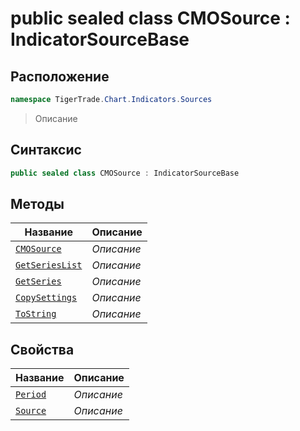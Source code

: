 
# public sealed class CMOSource : IndicatorSourceBase
## Расположение
```csharp
namespace TigerTrade.Chart.Indicators.Sources
```



> Описание

## Синтаксис
```csharp
public sealed class CMOSource : IndicatorSourceBase
```


## Методы
| Название | Описание |
| --- | --- |
| [`CMOSource`](./CMOSource.cs/Методы/CMOSource.md) | *Описание* |
| [`GetSeriesList`](./CMOSource.cs/Методы/GetSeriesList.md) | *Описание* |
| [`GetSeries`](./CMOSource.cs/Методы/GetSeries.md) | *Описание* |
| [`CopySettings`](./CMOSource.cs/Методы/CopySettings.md) | *Описание* |
| [`ToString`](./CMOSource.cs/Методы/ToString.md) | *Описание* |

## Свойства
| Название | Описание |
| --- | --- |
| [`Period`](./CMOSource.cs/Свойства/Period.md) | *Описание* |
| [`Source`](./CMOSource.cs/Свойства/Source.md) | *Описание* |



